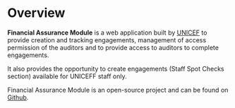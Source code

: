 # Overview

**Financial Assurance Module** is a web application built by [UNICEF](https://www.unicef.org/) to provide creation and tracking engagements, management of access permission of the auditors and to provide access to auditors to complete engagements. 

It also provides the opportunity to create engagements \(Staff Spot Checks section\) available for UNICEFF staff only. 

Financial Assurance Module is an open-source project and can be found on [Github](https://github.com/unicef/etools-auditor-portal).

